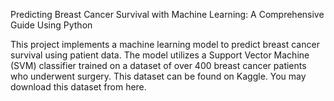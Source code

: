 Predicting Breast Cancer Survival with Machine Learning: A Comprehensive Guide Using Python

This project implements a machine learning model to predict breast cancer survival using patient data. The model utilizes a Support Vector Machine (SVM) classifier trained on a dataset of over 400 breast cancer patients who underwent surgery. This dataset can be found on Kaggle. You may download this dataset from here.
